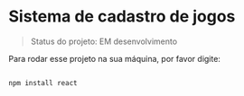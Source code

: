 # Sistema de cadastro de jogos

> Status do projeto: EM desenvolvimento

Para rodar esse projeto na sua máquina, por favor digite:

```

npm install react

```
